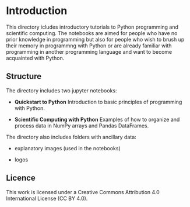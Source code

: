 # Introduction
This directory icludes introductory tutorials to Python programming and scientific computing.
The notebooks are aimed for people who have no prior knowledge in programming but also for people who wish to brush up their memory in programmng with Python or are already familiar with programming in another programming language and want to become acquainted with Python.

## Structure
The directory includes two jupyter notebooks:

* **Quickstart to Python**
Introduction to basic principles of programming with Python.

* **Scientific Computing with Python**
Examples of how to organize and process data in NumPy arrays and Pandas DataFrames.


The directory also includes folders with ancillary data:
* explanatory images (used in the notebooks)

* logos



## Licence
This work is licensed under a Creative Commons Attribution 4.0 International License (CC BY 4.0).



